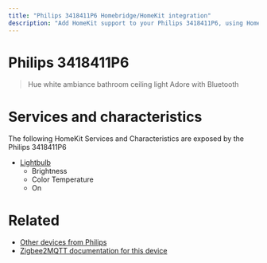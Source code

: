 ```yaml
---
title: "Philips 3418411P6 Homebridge/HomeKit integration"
description: "Add HomeKit support to your Philips 3418411P6, using Homebridge, Zigbee2MQTT and homebridge-z2m."
---
```

<!---
This file has been GENERATED using src/docgen/docgen.ts
DO NOT EDIT THIS FILE MANUALLY!
-->
# Philips 3418411P6
> Hue white ambiance bathroom ceiling light Adore with Bluetooth


# Services and characteristics
The following HomeKit Services and Characteristics are exposed by
the Philips 3418411P6

* [Lightbulb](../../light.md)
  * Brightness
  * Color Temperature
  * On


# Related
* [Other devices from Philips](../index.md#philips)
* [Zigbee2MQTT documentation for this device](https://www.zigbee2mqtt.io/devices/3418411P6.html)